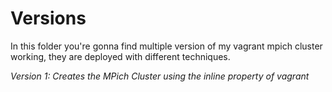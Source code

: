 # Versions

In this folder you're gonna find multiple version of my vagrant mpich cluster working, they are deployed with different techniques. 

*Version 1: Creates the MPich Cluster using the inline property of vagrant*
